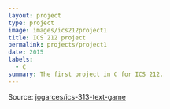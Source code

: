 ```yaml
---
layout: project
type: project
image: images/ics212project1
title: ICS 212 project
permalink: projects/project1
date: 2015
labels:
  - C
summary: The first project in C for ICS 212.
---
```


Source: <a href="https://github.com/marysantabarbara/ICS212-project-1"><i class="large github icon "></i>jogarces/ics-313-text-game</a>
